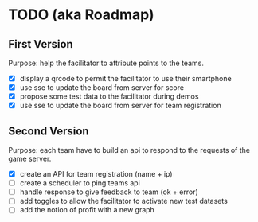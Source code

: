 # TODO (aka Roadmap)

## First Version

Purpose: help the facilitator to attribute points to the teams.

- [x] display a qrcode to permit the facilitator to use their smartphone
- [x] use sse to update the board from server for score
- [x] propose some test data to the facilitator during demos
- [x] use sse to update the board from server for team registration

## Second Version

Purpose: each team have to build an api to respond to the requests of the game server.

- [x] create an API for team registration (name + ip)
- [ ] create a scheduler to ping teams api
- [ ] handle response to give feedback to team (ok + error)
- [ ] add toggles to allow the facilitator to activate new test datasets
- [ ] add the notion of profit with a new graph